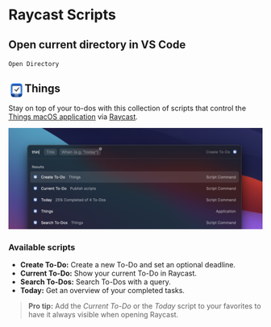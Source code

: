 # Raycast Scripts

## Open current directory in VS Code

```
Open Directory
```

<div>
  <img src="./images/things.png" height="32px" width="32px" align="left">
  <h2>Things</h2>
</div>

Stay on top of your to-dos with this collection of scripts that control the [Things macOS application](https://culturedcode.com/things/) via [Raycast](http://raycast.com). 

![Screenshot of Things](images/screenshot.png)

### Available scripts

- **Create To-Do:** Create a new To-Do and set an optional deadline.
- **Current To-Do:** Show your current To-Do in Raycast.
- **Search To-Dos:** Search To-Dos with a query.
- **Today:** Get an overview of your completed tasks.

> **Pro tip:** Add the *Current To-Do* or the *Today* script to your favorites to have it always visible when opening Raycast.
